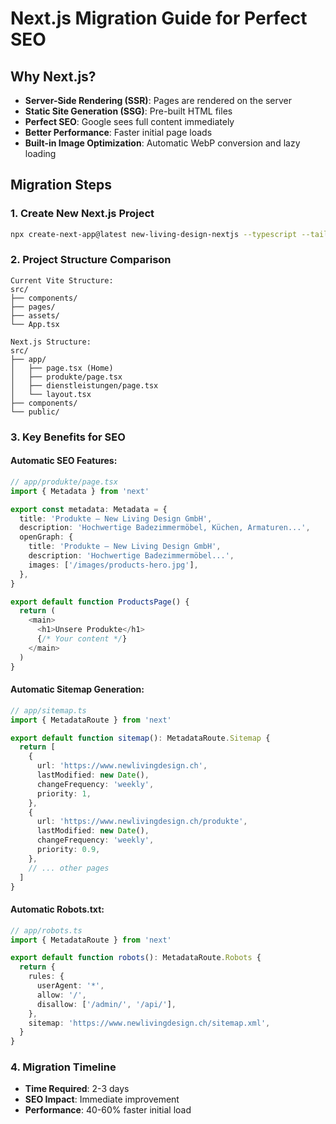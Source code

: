 # Next.js Migration Guide for Perfect SEO

## Why Next.js?
- **Server-Side Rendering (SSR)**: Pages are rendered on the server
- **Static Site Generation (SSG)**: Pre-built HTML files 
- **Perfect SEO**: Google sees full content immediately
- **Better Performance**: Faster initial page loads
- **Built-in Image Optimization**: Automatic WebP conversion and lazy loading

## Migration Steps

### 1. Create New Next.js Project
```bash
npx create-next-app@latest new-living-design-nextjs --typescript --tailwind --eslint --app --src-dir --import-alias "@/*"
```

### 2. Project Structure Comparison
```
Current Vite Structure:
src/
├── components/
├── pages/
├── assets/
└── App.tsx

Next.js Structure:
src/
├── app/
│   ├── page.tsx (Home)
│   ├── produkte/page.tsx
│   ├── dienstleistungen/page.tsx
│   └── layout.tsx
├── components/
└── public/
```

### 3. Key Benefits for SEO

#### Automatic SEO Features:
```typescript
// app/produkte/page.tsx
import { Metadata } from 'next'

export const metadata: Metadata = {
  title: 'Produkte – New Living Design GmbH',
  description: 'Hochwertige Badezimmermöbel, Küchen, Armaturen...',
  openGraph: {
    title: 'Produkte – New Living Design GmbH',
    description: 'Hochwertige Badezimmermöbel...',
    images: ['/images/products-hero.jpg'],
  },
}

export default function ProductsPage() {
  return (
    <main>
      <h1>Unsere Produkte</h1>
      {/* Your content */}
    </main>
  )
}
```

#### Automatic Sitemap Generation:
```typescript
// app/sitemap.ts
import { MetadataRoute } from 'next'

export default function sitemap(): MetadataRoute.Sitemap {
  return [
    {
      url: 'https://www.newlivingdesign.ch',
      lastModified: new Date(),
      changeFrequency: 'weekly',
      priority: 1,
    },
    {
      url: 'https://www.newlivingdesign.ch/produkte',
      lastModified: new Date(),
      changeFrequency: 'weekly',
      priority: 0.9,
    },
    // ... other pages
  ]
}
```

#### Automatic Robots.txt:
```typescript
// app/robots.ts
import { MetadataRoute } from 'next'

export default function robots(): MetadataRoute.Robots {
  return {
    rules: {
      userAgent: '*',
      allow: '/',
      disallow: ['/admin/', '/api/'],
    },
    sitemap: 'https://www.newlivingdesign.ch/sitemap.xml',
  }
}
```

### 4. Migration Timeline
- **Time Required**: 2-3 days
- **SEO Impact**: Immediate improvement
- **Performance**: 40-60% faster initial load